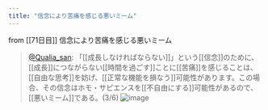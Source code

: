 ```yaml
---
title: "信念により苦痛を感じる悪いミーム"
---
```


from [[71日目]]
信念により苦痛を感じる悪いミーム
> [@Qualia_san](https://twitter.com/Qualia_san/status/1624765212850290689?s=20&t=uhPW8k9tDG1I3Kyz_7aIfg): 「[[成長しなければならない]]」という[[信念]]のために、[[成長]]につながらない[[時間を過ごす]]ことに[[苦痛]]を感じることは、[[自由な思考]]を妨げ、[[正常な機能を損なう]]可能性があります。この場合、その信念はホモ・サピエンスを[[不自由にする]]可能性があるので、[[悪いミーム]]である。(3/6)
> ![image](https://pbs.twimg.com/media/FoxTFljaQAERbc2.png)

